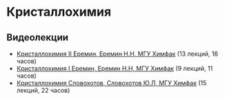 # Кристаллохимия

## Видеолекции

* [Кристаллохимия II Еремин, Еремин Н.Н, МГУ Химфак](https://teach-in.ru/course/crystal-chemistry-p2-eremin) (13 лекций, 16 часов)
* [Кристаллохимия I Еремин, Еремин Н.Н, МГУ Химфак](https://teach-in.ru/course/crystal-chemistry-eremin) (9 лекций, 11 часов)
* [Кристаллохимия Словохотов, Словохотов Ю.Л, МГУ Химфак](https://teach-in.ru/course/crystal-chemistry) (15 лекций, 22 часов)

